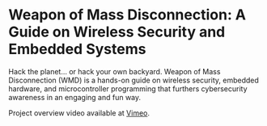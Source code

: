 # Weapon of Mass Disconnection: A Guide on Wireless Security and Embedded Systems

Hack the planet... or hack your own backyard. Weapon of Mass Disconnection (WMD) is a hands-on guide on wireless security, embedded hardware, and microcontroller programming that furthers cybersecurity awareness in an engaging and fun way.

Project overview video available at [Vimeo](https://vimeo.com/827083606).

